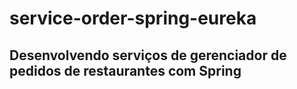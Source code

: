 # service-order-spring-eureka
## Desenvolvendo serviços de gerenciador de pedidos de restaurantes com Spring
